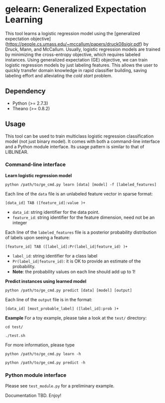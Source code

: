 # gelearn: Generalized Expectation Learning

This tool learns a logistic regression model using the [generalized expectation objective] (https://people.cs.umass.edu/~mccallum/papers/druck08sigir.pdf) by Druck, Mann, and McCallum. Usually, logistic regression models are trained by minimizing the cross-entropy objective, which requires labeled instances. Using generalized expectation (GE) objective, we can train logistic regression models by just labeling features. This allows the user to quickly transfer domain knowledge in rapid classifier building, saving labeling effort and alleviating the _cold start_ problem.


Dependency
----------
* Python (>= 2.7.3)
* Theano (>= 0.8.2)

Usage
-----
This tool can be used to train multiclass logistic regression classification model (not just binary model). It comes with both a command-line interface and a Python module interface. Its usage pattern is similar to that of LIBLINEAR.

### Command-line interface

__Learn logistic regression model__

`python /path/to/ge_cmd.py learn [data] [model] -f [labeled_features]`

Each line of the `data` file is an unlabeled feature vector in sparse format:

`[data_id] TAB ([feature_id]:value )+`

* `data_id`: string identifier for the data point.
* `feature_id`: string identifier for the feature dimension, need not be an integer

Each line of the `labeled_features` file is a posterior probability distribution of labels upon seeing a feature:

`[feature_id] TAB ([label_id]:Pr(label_id|feature_id) )+`

* `label_id`: string identifier for a class label
* `Pr(label_id|feature_id)`: it is OK to provide an estimate of the probability.
* __Note__: the probability values on each line should add up to 1!

__Predict instances using learned model__

`python /path/to/ge_cmd.py predict [data] [model] [output]`

Each line of the `output` file is in the format:

`[data_id] [most_probable_label] ([label_id]:prob )+`

__Example__
For a toy example, please take a look at the `test/` directory:

`cd test/`

`./test.sh`

For more information, please type

`python /path/to/ge_cmd.py learn -h`

`python /path/to/ge_cmd.py predict -h`


### Python module interface
Please see `test_module.py` for a preliminary example. 

Documentation TBD.  Enjoy!
